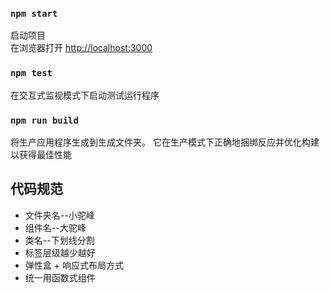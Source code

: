  
### `npm start`

启动项目
<br>
在浏览器打开 [http://localhost:3000](http://localhost:3000)
 
### `npm test`

在交互式监视模式下启动测试运行程序

### `npm run build`

将生产应用程序生成到生成文件夹。
它在生产模式下正确地捆绑反应并优化构建以获得最佳性能

 
## 代码规范
* 文件夹名--小驼峰
* 组件名--大驼峰
* 类名--下划线分割
* 标签层级越少越好
* 弹性盒 + 响应式布局方式
* 统一用函数式组件
  

 
